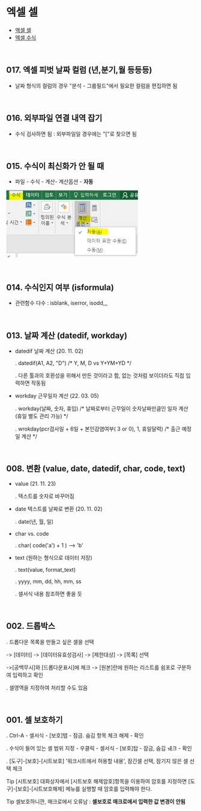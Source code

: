 # 엑셀 셀


- [엑셀 셀](./office_0001.html)
- [엑셀 수식](./office_0008.html)
  

<br>


## **017. 엑셀 피벗 날짜 컬럼 (년,분기,월 등등등)**

  - 날짜 형식의 컬럼의 경우 "분석 - 그룹필드"에서 필요한 컬럼을 편집하면 됨


<br>


## **016. 외부파일 연결 내역 잡기**

  - 수식 검사하면 됨 : 외부파일일 경우에는 "["로 찾으면 됨


<br>


## **015. 수식이 최신화가 안 될 때**

  - 파일 - 수식 - 계산- 계산옵션 - **자동**
  
  ![자동계산](./img/f0001.JPG)


<br>


## **014. 수식인지 여부 (isformula)**

  - 관련함수 다수 : isblank, iserror, isodd,,,


<br>


## **013. 날짜 계산 (datedif,  workday)**
  - datedif 날짜 계산 (20. 11. 02)

    . datedif(A1, A2, "D")  /* Y, M, D  vs  Y+YM+YD */

    . 다른 툴과의 호환성을 위해서 만든 것이라고 함,  없는 것처럼 보이더라도 직접 입력하면 작동됨

  - workday 근무일자 계산 (22. 03. 05)

    . workday(날짜, 숫자, 휴입)  /* 날짜로부터 근무일이 숫자날짜만큼인 일자 계산 (휴일 별도 관리 가능) */

    . wrokday(pcr검사일 + 6일 + 본인감염여부( 3 or 0),  1,  휴일달력)  /* 출근 예정일 계산 */

 
<br>


## **008. 변환 (value, date, datedif, char, code, text)**
  - value (21. 11. 23)

    . 텍스트를 숫자로 바꾸어짐

  - date 텍스트를 날짜로 변환 (20. 11. 02)

    . date(년, 월, 일)

 

  - char  vs.  code

    . char( code('a') + 1 )  --> 'b'

  - text (원하는 형식으로 데이터 저장)

    . text(value, format_text)

    . yyyy, mm, dd, hh, mm, ss

    . 셀서식 내용 참조하면 좋을 듯


<br>


## **002. 드롭박스**
. 드롭다운 목록을 만들고 싶은 셀을 선택

-> [데이터] -> [데이터유효성검사] -> [제한대상] -> [목록] 선택

->[공백무시]와 [드롭다운표시]에 체크 -> [원본]란에 원하는 리스트를 쉼포로 구분하여 입력하고 확인

. 셀영역을 지정하여 처리할 수도 있음


<br>


## **001. 셀 보호하기**
. Ctrl-A - 셀서식 - [보호]탭 - 잠금. 숨김 항목 체크 해제 - 확인

. 수식이 들어 있는 셀 범위 지정 - 우클릭 - 셀서식 - [보호]탑 - 잠금, 숨김 ㅞ크 - 확인

. [도구]-[보호]-[시트보호] '워크시트에서 허용할 내용', 잠긴셀 선택, 잠기지 않은 셀 선택 체크

Tip [시트보호] 대화상자에서 [시트보호 해제암호]항목을 이용하여 암호를 지정하면 [도구]-[보호]-[시트보호해제] 메뉴를 실행할 때 암호를 입력해야 한다.

Tip 셀보호하니깐, 매크로에서 오류남 : **셀보호로 매크로에서 입력한 값 변경이 안됨**